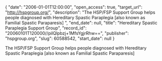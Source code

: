 {
  "date": "2006-01-01T12:00:00", 
  "open_access": true, 
  "target_url": "http://hspgroup.org/", 
  "description": "The HSP/FSP Support Group helps people diagnosed with Hereditary Spastic Paraplegia [also known as Familial Spastic Paraparesis] ", 
  "end_date": null, 
  "title": "Hereditary Spastic Paraplegia Support Group", 
  "record_id": "20060101T120000//pilQlpbzj+1MfsYgjrRhw==", 
  "publisher": "hspgroup.org", 
  "slug": 60588542, 
  "start_date": null
}

The HSP/FSP Support Group helps people diagnosed with Hereditary Spastic Paraplegia [also known as Familial Spastic Paraparesis] 
